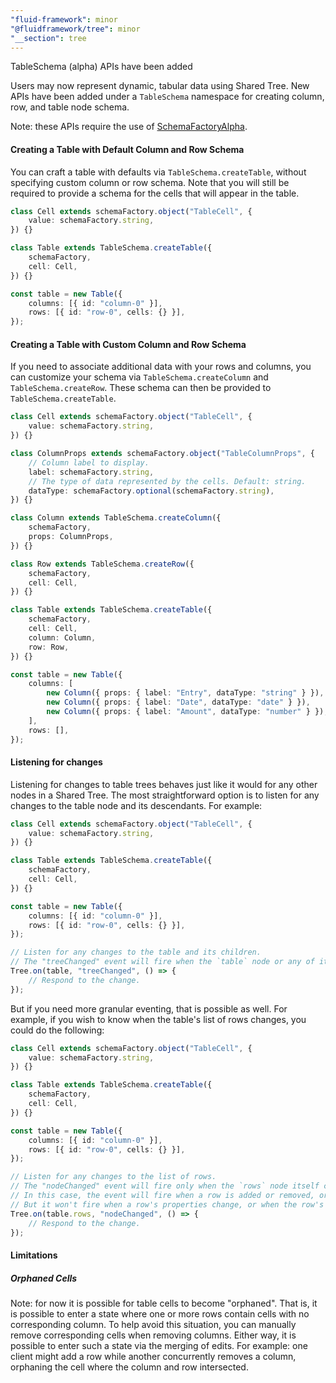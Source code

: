 ```yaml
---
"fluid-framework": minor
"@fluidframework/tree": minor
"__section": tree
---
```

TableSchema (alpha) APIs have been added

Users may now represent dynamic, tabular data using Shared Tree.
New APIs have been added under a `TableSchema` namespace for creating column, row, and table node schema.

Note: these APIs require the use of [SchemaFactoryAlpha](https://fluidframework.com/docs/api/fluid-framework/schemafactoryalpha-class).

#### Creating a Table with Default Column and Row Schema

You can craft a table with defaults via `TableSchema.createTable`, without specifying custom column or row schema.
Note that you will still be required to provide a schema for the cells that will appear in the table.

```typescript
class Cell extends schemaFactory.object("TableCell", {
	value: schemaFactory.string,
}) {}

class Table extends TableSchema.createTable({
	schemaFactory,
	cell: Cell,
}) {}

const table = new Table({
	columns: [{ id: "column-0" }],
	rows: [{ id: "row-0", cells: {} }],
});
```

#### Creating a Table with Custom Column and Row Schema

If you need to associate additional data with your rows and columns, you can customize your schema via `TableSchema.createColumn` and `TableSchema.createRow`.
These schema can then be provided to `TableSchema.createTable`.

```typescript
class Cell extends schemaFactory.object("TableCell", {
	value: schemaFactory.string,
}) {}

class ColumnProps extends schemaFactory.object("TableColumnProps", {
	// Column label to display.
	label: schemaFactory.string,
	// The type of data represented by the cells. Default: string.
	dataType: schemaFactory.optional(schemaFactory.string),
}) {}

class Column extends TableSchema.createColumn({
	schemaFactory,
	props: ColumnProps,
}) {}

class Row extends TableSchema.createRow({
	schemaFactory,
	cell: Cell,
}) {}

class Table extends TableSchema.createTable({
	schemaFactory,
	cell: Cell,
	column: Column,
	row: Row,
}) {}

const table = new Table({
	columns: [
		new Column({ props: { label: "Entry", dataType: "string" } }),
		new Column({ props: { label: "Date", dataType: "date" } }),
		new Column({ props: { label: "Amount", dataType: "number" } }),
	],
	rows: [],
});
```

#### Listening for changes

Listening for changes to table trees behaves just like it would for any other nodes in a Shared Tree.
The most straightforward option is to listen for any changes to the table node and its descendants.
For example:

```typescript
class Cell extends schemaFactory.object("TableCell", {
	value: schemaFactory.string,
}) {}

class Table extends TableSchema.createTable({
	schemaFactory,
	cell: Cell,
}) {}

const table = new Table({
	columns: [{ id: "column-0" }],
	rows: [{ id: "row-0", cells: {} }],
});

// Listen for any changes to the table and its children.
// The "treeChanged" event will fire when the `table` node or any of its descendants change.
Tree.on(table, "treeChanged", () => {
	// Respond to the change.
});
```

But if you need more granular eventing, that is possible as well.
For example, if you wish to know when the table's list of rows changes, you could do the following:

```typescript
class Cell extends schemaFactory.object("TableCell", {
	value: schemaFactory.string,
}) {}

class Table extends TableSchema.createTable({
	schemaFactory,
	cell: Cell,
}) {}

const table = new Table({
	columns: [{ id: "column-0" }],
	rows: [{ id: "row-0", cells: {} }],
});

// Listen for any changes to the list of rows.
// The "nodeChanged" event will fire only when the `rows` node itself changes (i.e., its own properties change).
// In this case, the event will fire when a row is added or removed, or the order of the list is changed.
// But it won't fire when a row's properties change, or when the row's cells change, etc.
Tree.on(table.rows, "nodeChanged", () => {
	// Respond to the change.
});
```

#### Limitations

##### Orphaned Cells

Note: for now it is possible for table cells to become "orphaned".
That is, it is possible to enter a state where one or more rows contain cells with no corresponding column.
To help avoid this situation, you can manually remove corresponding cells when removing columns.
Either way, it is possible to enter such a state via the merging of edits.
For example: one client might add a row while another concurrently removes a column, orphaning the cell where the column and row intersected.

